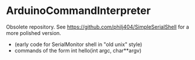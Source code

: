 # ArduinoCommandInterpreter

Obsolete repository.  See https://github.com/philj404/SimpleSerialShell for a more polished version.

* (early code for SerialMonitor shell in  "old unix" style)
* commands of the form int hello(int argc, char**argv)
